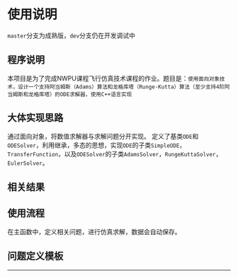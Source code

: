 # 使用说明
`master`分支为成熟版，`dev`分支仍在开发调试中
## 程序说明
本项目是为了完成NWPU课程飞行仿真技术课程的作业。题目是：`使用面向对象技术，设计一个支持阿当姆斯（Adams）算法和龙格库塔（Runge-Kutta）算法（至少支持4阶阿当姆斯和龙格库塔）的ODE求解器，使用C++语言实现`
## 大体实现思路
通过面向对象，将数值求解器与求解问题分开实现。
定义了基类`ODE`和`ODESolver`，利用继承，多态的思想，实现`ODE`的子类`SimpleODE`，`TransferFunction`，以及`ODESolver`的子类`AdamsSolver`，`RungeKuttaSolver`，`EulerSolver`。
## 相关结果

## 使用流程
在主函数中，定义相关问题，进行仿真求解，数据会自动保存。

**问题定义模板**
---
*****
